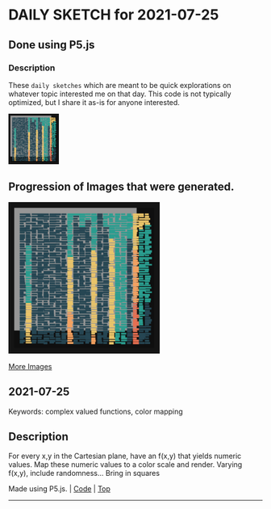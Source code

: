 # DAILY SKETCH for 2021-07-25

## Done using P5.js

### Description

These `daily sketches` which are meant to be quick explorations     on whatever topic interested me on that day. This code is not typically optimized, but I share it as-is     for anyone interested.

<img src = 'images/keep_2021-07-27-22-20-46.png' width = '100'> 

## Progression of Images that were generated.

<img src = 'images/keep_2021-07-27-22-20-46.png' width = '300'> 


[More Images](2021-07-25/images) 


 ## 2021-07-25
Keywords: complex valued functions, color mapping
 

## Description 

 For every x,y in the Cartesian plane, have an f(x,y) that yields numeric values.
 Map these numeric values to a color scale and render. Varying f(x,y), include randomness...
 Bring in squares
 

Made using P5.js. | [Code](2021/2021-07-25/) | [Top](#daily-sketches) 

-----


